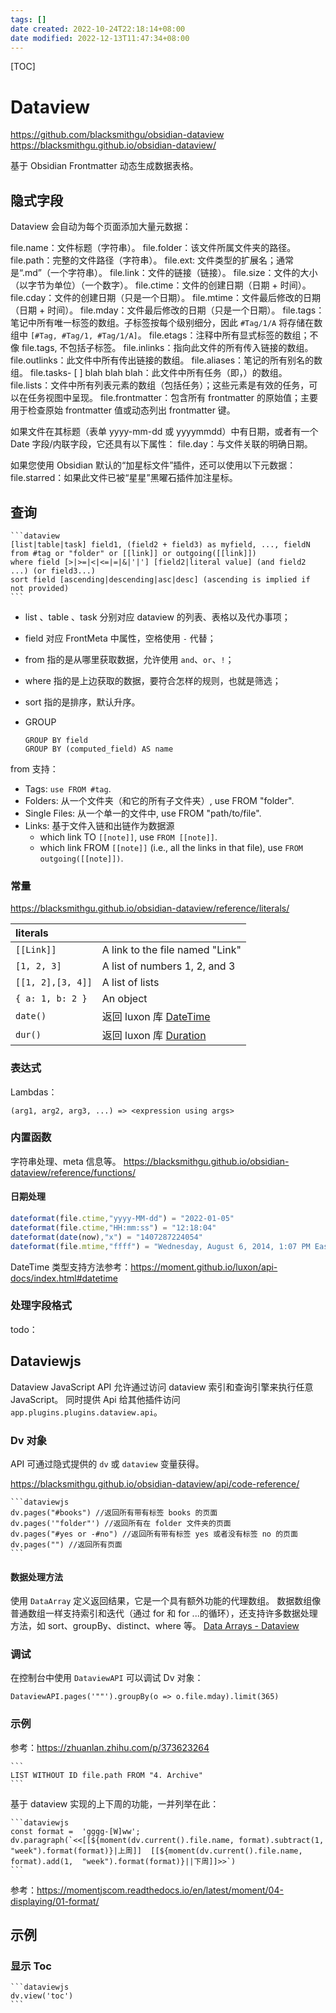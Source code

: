 ```yaml
---
tags: []
date created: 2022-10-24T22:18:14+08:00
date modified: 2022-12-13T11:47:34+08:00
---
```


[TOC]

# Dataview

<https://github.com/blacksmithgu/obsidian-dataview>
<https://blacksmithgu.github.io/obsidian-dataview/>

基于 Obsidian Frontmatter 动态生成数据表格。

## 隐式字段

Dataview 会自动为每个页面添加大量元数据：

file.name：文件标题（字符串）。
file.folder：该文件所属文件夹的路径。
file.path：完整的文件路径（字符串）。
file.ext: 文件类型的扩展名；通常是“.md”（一个字符串）。
file.link：文件的链接（链接）。
file.size：文件的大小（以字节为单位）（一个数字）。
file.ctime：文件的创建日期（日期 + 时间）。
file.cday：文件的创建日期（只是一个日期）。
file.mtime：文件最后修改的日期（日期 + 时间）。
file.mday：文件最后修改的日期（只是一个日期）。
file.tags：笔记中所有唯一标签的数组。子标签按每个级别细分，因此 `#Tag/1/A` 将存储在数组中 `[#Tag, #Tag/1, #Tag/1/A]`。
file.etags：注释中所有显式标签的数组；不像 file.tags, 不包括子标签。
file.inlinks：指向此文件的所有传入链接的数组。
file.outlinks：此文件中所有传出链接的数组。
file.aliases：笔记的所有别名的数组。
file.tasks- [ ] blah blah blah：此文件中所有任务（即，）的数组。
file.lists：文件中所有列表元素的数组（包括任务）；这些元素是有效的任务，可以在任务视图中呈现。
file.frontmatter：包含所有 frontmatter 的原始值；主要用于检查原始 frontmatter 值或动态列出 frontmatter 键。

如果文件在其标题（表单 yyyy-mm-dd 或 yyyymmdd）中有日期，或者有一个 Date 字段/内联字段，它还具有以下属性：
file.day：与文件关联的明确日期。

如果您使用 Obsidian 默认的“加星标文件”插件，还可以使用以下元数据：
file.starred：如果此文件已被“星星”黑曜石插件加注星标。

## 查询

~~~
```dataview
[list|table|task] field1, (field2 + field3) as myfield, ..., fieldN
from #tag or "folder" or [[link]] or outgoing([[link]])
where field [>|>=|<|<=|=|&|'|'] [field2|literal value] (and field2 ...) (or field3...)
sort field [ascending|descending|asc|desc] (ascending is implied if not provided)
```
~~~

* list 、table 、task 分别对应 dataview 的列表、表格以及代办事项；
* field 对应 FrontMeta 中属性，空格使用 `-` 代替；
* from 指的是从哪里获取数据，允许使用 `and`、`or`、`!`；
* where 指的是上边获取的数据，要符合怎样的规则，也就是筛选；
* sort 指的是排序，默认升序。
* GROUP

    ```
    GROUP BY field
    GROUP BY (computed_field) AS name
    ```

from 支持：

* Tags: `use FROM #tag`.
* Folders: 从一个文件夹（和它的所有子文件夹）, use FROM "folder".
* Single Files: 从一个单一的文件中, use FROM "path/to/file".
* Links: 基于文件入链和出链作为数据源
    * which link TO `[[note]]`, use `FROM [[note]]`.
    * which link FROM `[[note]]` (i.e., all the links in that file), use `FROM outgoing([[note]])`.

### 常量

<https://blacksmithgu.github.io/obsidian-dataview/reference/literals/>

|    literals      |    |
|:--------------------|:----------------------------------|
|  `[[Link]]`         |  A link to the file named "Link"  |
|  `[1, 2, 3]`        |  A list of numbers 1, 2, and 3    |
|  `[[1, 2],[3, 4]]`  |  A list of lists                  |
|  `{ a: 1, b: 2 }`   |  An object                        |
|  `date()`           |  返回 luxon 库 [DateTime](https://moment.github.io/luxon/api-docs/index.html#datetime)   |
|  `dur()`            |   返回 luxon 库 [Duration](https://moment.github.io/luxon/api-docs/index.html#duration) |

### 表达式

Lambdas：

```
(arg1, arg2, arg3, ...) => <expression using args>
```

### 内置函数

字符串处理、meta 信息等。
<https://blacksmithgu.github.io/obsidian-dataview/reference/functions/>

#### 日期处理

```javascript
dateformat(file.ctime,"yyyy-MM-dd") = "2022-01-05"
dateformat(file.ctime,"HH:mm:ss") = "12:18:04"
dateformat(date(now),"x") = "1407287224054"
dateformat(file.mtime,"ffff") = "Wednesday, August 6, 2014, 1:07 PM Eastern Daylight Time"
```

DateTime 类型支持方法参考：<https://moment.github.io/luxon/api-docs/index.html#datetime>

### 处理字段格式

todo：

## Dataviewjs

Dataview JavaScript API 允许通过访问 dataview 索引和查询引擎来执行任意 JavaScript。
同时提供 Api 给其他插件访问 `app.plugins.plugins.dataview.api`。

### Dv 对象

API 可通过隐式提供的 `dv` 或 `dataview` 变量获得。

<https://blacksmithgu.github.io/obsidian-dataview/api/code-reference/>

~~~
```dataviewjs
dv.pages("#books") //返回所有带有标签 books 的页面
dv.pages('"folder"') //返回所有在 folder 文件夹的页面
dv.pages("#yes or -#no") //返回所有带有标签 yes 或者没有标签 no 的页面
dv.pages("") //返回所有页面
```
~~~

#### 数据处理方法

使用 `DataArray` 定义返回结果，它是一个具有额外功能的代理数组。
数据数组像普通数组一样支持索引和迭代（通过 for 和 for ...的循环），还支持许多数据处理方法，如 sort、groupBy、distinct、where 等。
[Data Arrays - Dataview](https://blacksmithgu.github.io/obsidian-dataview/api/data-array/)

### 调试

在控制台中使用 `DataviewAPI` 可以调试 Dv 对象：

```
DataviewAPI.pages('""').groupBy(o => o.file.mday).limit(365)
```

### 示例

参考：<https://zhuanlan.zhihu.com/p/373623264>

~~~
```
LIST WITHOUT ID file.path FROM "4. Archive"
```
~~~

基于 dataview 实现的上下周的功能，一并列举在此：

~~~
```dataviewjs
const format =  'gggg-[W]ww';
dv.paragraph(`<<[[${moment(dv.current().file.name, format).subtract(1, "week").format(format)}|上周]]  [[${moment(dv.current().file.name, format).add(1,  "week").format(format)}||下周]]>>`)
```
~~~

参考：<https://momentjscom.readthedocs.io/en/latest/moment/04-displaying/01-format/>

## 示例

### 显示 Toc

~~~
```dataviewjs
dv.view('toc')
```
~~~
